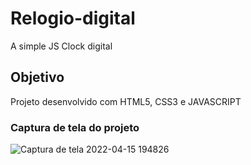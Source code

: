 # Relogio-digital
A simple JS Clock digital

## Objetivo
Projeto desenvolvido com HTML5, CSS3 e JAVASCRIPT

### Captura de tela do projeto


![Captura de tela 2022-04-15 194826](https://user-images.githubusercontent.com/75641204/163650529-321f576d-ffa1-4a32-9bba-561c99b9c5cf.png)
